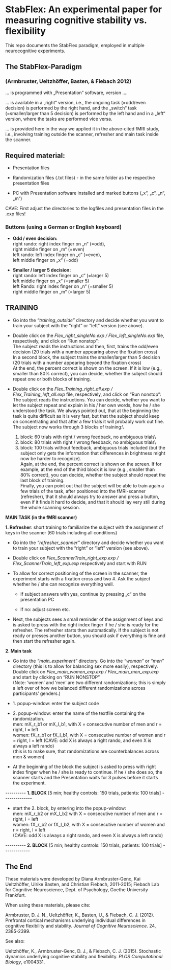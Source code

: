 # StabFlex: An experimental paper for measuring cognitive stability vs. flexibility

This repo documents the StabFlex paradigm, employed in multiple neurocognitive experiments.

## The StabFlex-Paradigm
### (Armbruster, Ueltzhöffer, Basten, & Fiebach 2012)

... is programmed with „Presentation“ software, version ....

... is available in a „right“ version, i.e., the ongoing task (=odd/even
decision) is performed by the right hand, and the „switch“ task
(=smaller/larger than 5 decision) is performed by the left hand and in a
„left“ version, where the tasks are performed vice versa.

... is provided here in the way we applied it in the above-cited fMRI
study, i.e., involving training outside the scanner, refresher and main
task inside the scanner.

## Required material:

-   Presentation files

-   Randomization files (.txt files) - in the same folder as the
    respective presentation files

-   PC with Presentation software installed and marked buttons („x“,
    „c“, „n“, „m“)

CAVE: First adjust the directories to the logfiles and presentation
files in the .exp files!

### Buttons (using a German or English keyboard)

-   **Odd / even decision:**\
    right rando: right index finger on „n“ (=odd),\
    right middle finger on „m“ (=even)\
    left rando: left index finger on „c“ (=even),\
    left middle finger on „x“ (=odd)

-   **Smaller / larger 5 decision:**\
    right rando: left index finger on „c“ (=larger 5)\
    left middle finger on „x“ (=smaller 5)\
    left Rando: right index finger on „n“ (=smaller 5)\
    right middle finger on „m“ (=larger 5)

## TRAINING

-   Go into the *“training\_outside”* directory and decide whether you
    want to train your subject with the “right” or “left” version (see
    above).

-   Double click on the *Flex\_right\_singleNo.exp /
    Flex\_left\_singleNo.exp* file, respectively, and click on “Run
    nonstop”:\
    The subject reads the instructions and then, first, trains the
    odd/even decision (20 trials with a number appearing above the
    fixation cross)\
    In a second block, the subject trains the smaller/larger than 5
    decision (20 trials with a number appearing beyond the fixation
    cross)\
    At the end, the percent correct is shown on the screen. If it is low
    (e.g., smaller than 80% correct), you can decide, whether the
    subject should repeat one or both blocks of training.

-   Double click on the *Flex\_Training\_right\_all.exp /
    Flex\_Training\_left\_all.exp* file, respectively, and click on “Run
    nonstop”:\
    The subject reads the instructions. You can decide, whether you want
    to let the subject repeat and explain in his / her own words, how he
    / she understood the task. We always pointed out, that at the
    beginning the task is quite difficult as it is very fast, but that
    the subject should keep on concentrating and that after a few trials
    it will probably work out fine.\
    The subject now works through 3 blocks of training:\
    1. block: 60 trials with right / wrong feedback, no ambiguous
    trials\
    2. block: 80 trials with right / wrong feedback, no ambiguous
    trials\
    3. block: 100 trials without feedback, ambiguous trials included
    (but the subject only gets the information that differences in
    brightness might now be harder to recognize).\
    Again, at the end, the percent correct is shown on the screen. If
    for example, at the end of the third block it is low (e.g., smaller
    than 80% correct), you can decide, whether the subject should repeat
    the last block of training.\
    Finally, you can point out that the subject will be able to train
    again a few trials of the task, after positioned into the
    fMRI-scanner (refresher), that it should always try to answer and
    press a button, even if it finds it hard to decide, and that it
    should lay very still during the whole scanning session.

**MAIN TASK (in the fMRI scanner)**

**1. Refresher**: short training to familiarize the subject with the
assignment of keys in the scanner (60 trials including all conditions)

-   Go into the *“refresher\_scanner”* directory and decide whether you
    want to train your subject with the “right” or “left” version (see
    above).

-   Double click on *Flex\_ScannerTrain\_right\_exp.exp /
    Flex\_ScannerTrain\_left\_exp.exp* respectively and start with RUN

-   To allow for correct positioning of the screen in the scanner, the
    experiment starts with a fixation cross and two \#. Ask the subject
    whether he / she can recognize everything well.

    -   If subject answers with yes, continue by pressing „c“ on the
        presentation PC

    -   If no: adjust screen etc.

-   Next, the subjects sees a small reminder of the assignment of keys
    and is asked to press with the right index finger if he / she is
    ready for the refresher. The refresher starts then automatically. If
    the subject is not ready or presses another button, you should ask
    if everything is fine and then start the refresher again.

**2. Main task**

-   Go into the *“main\_experiment”* directory. Go into the *“woman”* or
    *“men”* directory (this is to allow for balancing sex more easily),
    respectively. Double click on *Flex\_main\_women\_exp.exp /
    Flex\_main\_men\_exp.exp* and start by clicking on “RUN NONSTOP”\
    (Note: ‘women’ and ‘men’ are two different randomizations; this is
    simply a left over of how we balanced different randomizations
    across participants’ genders.)

-   1\. popup-window: enter the subject code

<!-- -->

-   2\. popup-window: enter the name of the textfile containing the
    randomization.\
    men: mX\_r\_b1 or mX\_l\_b1, with X = consecutive number of men and r =
    right, l = left\
    women: fX\_r\_b1 or fX\_l\_b1, with X = consecutive number of women and
    r = right, l = left (CAVE: odd X is always a right rando, and even X is
    always a left rando)\
    (this is to make sure, that randomizations are counterbalances across
    men & women)

<!-- -->

-   At the beginning of the block the subject is asked to press with
    right index finger when he / she is ready to continue. If he / she
    does so, the scanner starts and the Presentation waits for 3 pulses
    before it starts the experiment.

---------- **1. BLOCK** \[5 min; healthy controls: 150 trials, patients:
100 trials\] --------------

-   start the 2. block, by entering into the popup-window:\
    men: mX\_r\_b2 or mX\_l\_b2 with X = consecutive number of men and r
    = right, l = left\
    women: fX\_r\_b2 or fX\_l\_b2, with X = consecutive number of women
    and r = right, l = left\
    (CAVE: odd X is always a right rando, and even X is always a left
    rando)

---------- **2. BLOCK** \[5 min; healthy controls: 150 trials, patients:
100 trials\] -------------

## The End

These materials were developed by Diana Armbruster-Genc, Kai
Ueltzhöffer, Ulrike Basten, and Christian Fiebach, 2011-2015; Fiebach
Lab for Cognitive Neuroscience, Dept. of Psychology, Goethe University
Frankfurt.

When using these materials, please cite:

Armbruster, D. J. N., Ueltzhöffer, K., Basten, U., & Fiebach, C. J.
(2012). Prefrontal cortical mechanisms underlying individual differences
in cognitive flexibility and stability. *Journal of Cognitive
Neuroscience*. 24, 2385-2399.

See also:

Ueltzhöffer, K., Armbruster-Genc, D. J., & Fiebach, C. J. (2015).
Stochastic dynamics underlying cognitive stability and flexibility.
*PLOS Computational Biology*, e1004331.
